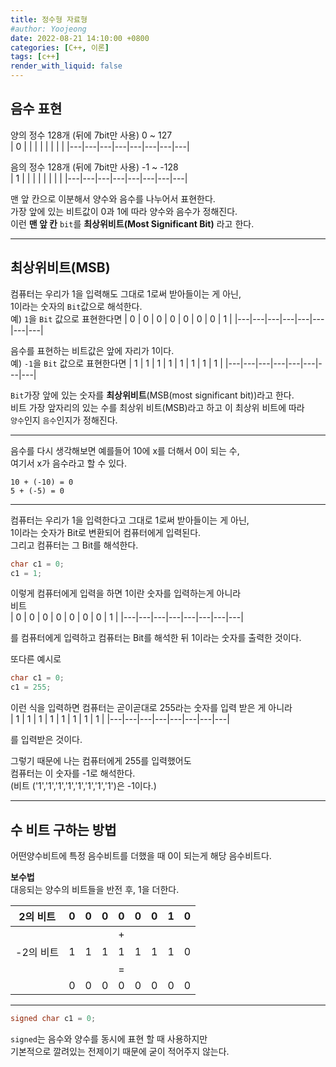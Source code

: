 ```yaml
---
title: 정수형 자료형
#author: Yoojeong
date: 2022-08-21 14:10:00 +0800
categories: [C++, 이론]
tags: [c++]
render_with_liquid: false
---
```


## 음수 표현
양의 정수 128개 (뒤에 7bit만 사용) 0 ~ 127    
| 0 |   |   |   |   |   |   |   |
|---|---|---|---|---|---|---|---|

음의 정수 128개 (뒤에 7bit만 사용) -1 ~ -128  
| 1 |   |   |   |   |   |   |   |
|---|---|---|---|---|---|---|---|  

맨 앞 칸으로 이분해서 양수와 음수를 나누어서 표현한다.  
가장 앞에 있는 비트값이 0과 1에 따라 양수와 음수가 정해진다.  
이런 **맨 앞 칸** `bit`를 **최상위비트(Most Significant Bit)** 라고 한다.   

---

## 최상위비트(MSB)  
컴퓨터는 우리가 1을 입력해도 그대로 1로써 받아들이는 게 아닌,  
1이라는 숫자의 `Bit`값으로 해석한다.    
예) `1`을 `Bit` 값으로 표현한다면 
| 0 | 0 | 0 | 0 | 0 | 0 | 0 | 1 |
|---|---|---|---|---|---|---|---|

음수를 표현하는 비트값은 앞에 자리가 1이다.  
예) `-1`을 `Bit` 값으로 표현한다면
| 1 | 1 | 1 | 1 | 1 | 1 | 1 | 1 |
|---|---|---|---|---|---|---|---|

`Bit`가장 앞에 있는 숫자를 **최상위비트**(MSB(most significant bit))라고 한다.  
비트 가장 앞자리의 있는 수를 최상위 비트(MSB)라고 하고 이 최상위 비트에 따라  
`양수`인지 `음수`인지가 정해진다.

---

음수를 다시 생각해보면 예를들어 10에 x를 더해서 0이 되는 수,  
여기서 x가 음수라고 할 수 있다.  
```
10 + (-10) = 0  
5 + (-5) = 0
```
---

컴퓨터는 우리가 1을 입력한다고 그대로 1로써 받아들이는 게 아닌,  
1이라는 숫자가 Bit로 변환되어 컴퓨터에게 입력된다.  
그리고 컴퓨터는 그 Bit를 해석한다.  
```cpp
char c1 = 0;  
c1 = 1; 
```
이렇게 컴퓨터에게 입력을 하면 1이란 숫자를 입력하는게 아니라  
비트  
| 0 | 0 | 0 | 0 | 0 | 0 | 0 | 1 |
|---|---|---|---|---|---|---|---|

를 컴퓨터에게 입력하고 컴퓨터는 Bit를 해석한 뒤 1이라는 숫자를 출력한 것이다.

 
또다른 예시로 
```cpp
char c1 = 0;
c1 = 255; 
```
이런 식을 입력하면 컴퓨터는 곧이곧대로 255라는 숫자를 입력 받은 게 아니라  
| 1 | 1 | 1 | 1 | 1 | 1 | 1 | 1 |
|---|---|---|---|---|---|---|---|

를 입력받은 것이다.  

그렇기 때문에 나는 컴퓨터에게 255를 입력했어도  
컴퓨터는 이 숫자를 -1로 해석한다.  
(비트 ('1','1','1','1','1','1','1','1')은 -1이다.)

---

## 수 비트 구하는 방법
어떤양수비트에 특정 음수비트를 더했을 때 0이 되는게 해당 음수비트다.

**보수법**  
대응되는 양수의 비트들을 반전 후, 1을 더한다.  

| 2의 비트 | 0 | 0 | 0 | 0 | 0 | 0 | 1 | 0 |
|----|---|---|---|---|---|---|---|---|
|  |  |  |  | + |  |  |  |  |
| -2의 비트 | 1 | 1 | 1 | 1 | 1 | 1 | 1 | 0 |
|  |  |  |  | = |  |  |  |  |
|   | 0 | 0 | 0 | 0 | 0 | 0 | 0 | 0 |


---

```cpp
signed char c1 = 0;
```

`signed`는 음수와 양수를 동시에 표현 할 때 사용하지만  
기본적으로 깔려있는 전제이기 때문에 굳이 적어주지 않는다.
